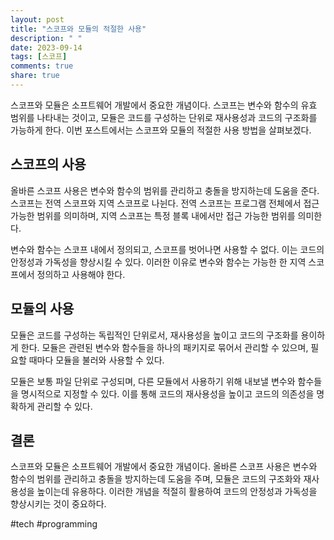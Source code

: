 ```yaml
---
layout: post
title: "스코프와 모듈의 적절한 사용"
description: " "
date: 2023-09-14
tags: [스코프]
comments: true
share: true
---
```


스코프와 모듈은 소프트웨어 개발에서 중요한 개념이다. 스코프는 변수와 함수의 유효 범위를 나타내는 것이고, 모듈은 코드를 구성하는 단위로 재사용성과 코드의 구조화를 가능하게 한다. 이번 포스트에서는 스코프와 모듈의 적절한 사용 방법을 살펴보겠다.

## 스코프의 사용

올바른 스코프 사용은 변수와 함수의 범위를 관리하고 충돌을 방지하는데 도움을 준다. 스코프는 전역 스코프와 지역 스코프로 나뉜다. 전역 스코프는 프로그램 전체에서 접근 가능한 범위를 의미하며, 지역 스코프는 특정 블록 내에서만 접근 가능한 범위를 의미한다.

변수와 함수는 스코프 내에서 정의되고, 스코프를 벗어나면 사용할 수 없다. 이는 코드의 안정성과 가독성을 향상시킬 수 있다. 이러한 이유로 변수와 함수는 가능한 한 지역 스코프에서 정의하고 사용해야 한다.

## 모듈의 사용

모듈은 코드를 구성하는 독립적인 단위로서, 재사용성을 높이고 코드의 구조화를 용이하게 한다. 모듈은 관련된 변수와 함수들을 하나의 패키지로 묶어서 관리할 수 있으며, 필요할 때마다 모듈을 불러와 사용할 수 있다.

모듈은 보통 파일 단위로 구성되며, 다른 모듈에서 사용하기 위해 내보낼 변수와 함수들을 명시적으로 지정할 수 있다. 이를 통해 코드의 재사용성을 높이고 코드의 의존성을 명확하게 관리할 수 있다.

## 결론

스코프와 모듈은 소프트웨어 개발에서 중요한 개념이다. 올바른 스코프 사용은 변수와 함수의 범위를 관리하고 충돌을 방지하는데 도움을 주며, 모듈은 코드의 구조화와 재사용성을 높이는데 유용하다. 이러한 개념을 적절히 활용하여 코드의 안정성과 가독성을 향상시키는 것이 중요하다.

#tech #programming